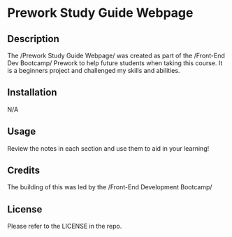 # Prework Study Guide Webpage

## Description
The /Prework Study Guide Webpage/ was created as part of the /Front-End Dev Bootcamp/ Prework to help future students when taking this course. It is a beginners project and challenged my skills and abilities. 

## Installation
N/A

## Usage
Review the notes in each section and use them to aid in your learning!

## Credits
The building of this was led by the /Front-End Development Bootcamp/

## License
Please refer to the LICENSE in the repo.

